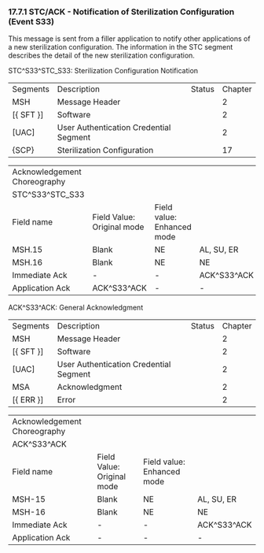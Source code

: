 ### 17.7.1 STC/ACK - Notification of Sterilization Configuration (Event S33)

This message is sent from a filler application to notify other applications of a new sterilization configuration. The information in the STC segment describes the detail of the new sterilization configuration.

STC^S33^STC_S33: Sterilization Configuration Notification

|     |     |     |     |
| --- | --- | --- | --- |
| Segments | Description | Status | Chapter |
| MSH | Message Header |  | 2 |
| [\{ SFT }] | Software |  | 2 |
| [UAC] | User Authentication Credential Segment |  | 2 |
| \{SCP} | Sterilization Configuration |  | 17 |

|     |     |     |     |     |     |
| --- | --- | --- | --- | --- | --- |
| Acknowledgement Choreography |  |  |  |  |  |
| STC^S33^STC_S33 |  |  |  |  |  |
| Field name | Field Value: Original mode | Field value: Enhanced mode |  |  |  |
| MSH.15 | Blank | NE | AL, SU, ER | NE | AL, SU, ER |
| MSH.16 | Blank | NE | NE | AL, SU, ER | AL, SU, ER |
| Immediate Ack | - | - | ACK^S33^ACK | - | ACK^S33^ACK |
| Application Ack | ACK^S33^ACK | - | - | ACK^S33^ACK | ACK^S33^ACK |

ACK^S33^ACK: General Acknowledgment

|     |     |     |     |
| --- | --- | --- | --- |
| Segments | Description | Status | Chapter |
| MSH | Message Header |  | 2 |
| [\{ SFT }] | Software |  | 2 |
| [UAC] | User Authentication Credential Segment |  | 2 |
| MSA | Acknowledgment |  | 2 |
| [\{ ERR }] | Error |  | 2 |

|     |     |     |     |
| --- | --- | --- | --- |
| Acknowledgement Choreography |  |  |  |
| ACK^S33^ACK |  |  |  |
| Field name | Field Value: Original mode | Field value: Enhanced mode |  |
| MSH-15 | Blank | NE | AL, SU, ER |
| MSH-16 | Blank | NE | NE |
| Immediate Ack | - | - | ACK^S33^ACK |
| Application Ack | - | - | - |

